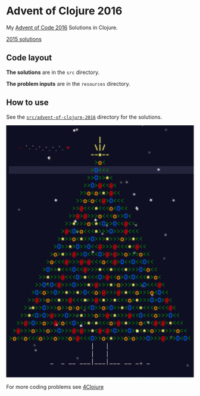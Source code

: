 # Advent of Clojure 2016

My [Advent of Code 2016](http://adventofcode.com/2016) Solutions in Clojure.

[2015 solutions](https://github.com/bhauman/advent-of-clojure)

## Code layout

**The solutions** are in the `src` directory.

**The problem inputs** are in the `resources` directory.

## How to use

See the [`src/advent-of-clojure-2016`](https://github.com/bhauman/advent-of-clojure-2016/tree/master/src/advent-of-code-2016) directory for the solutions.

![advent tree](https://raw.githubusercontent.com/bhauman/advent-of-clojure/master/resources/advent_tree.png)

For more coding problems see [4Clojure](https://www.4clojure.com/)


